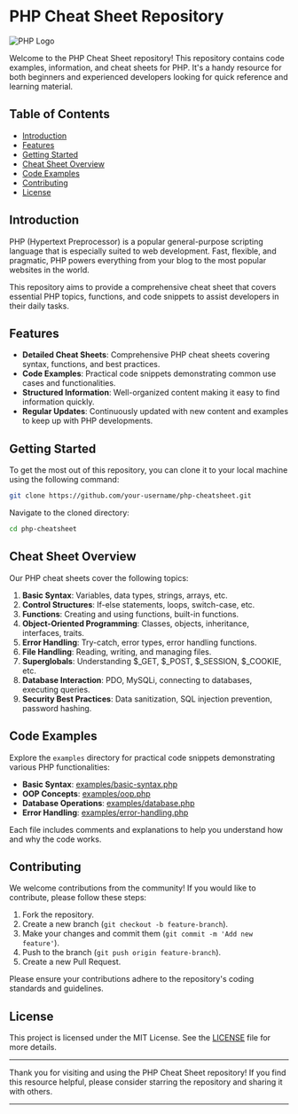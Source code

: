# PHP Cheat Sheet Repository

![PHP Logo](https://www.php.net/images/logos/new-php-logo.svg)

Welcome to the PHP Cheat Sheet repository! This repository contains code examples, information, and cheat sheets for PHP. It's a handy resource for both beginners and experienced developers looking for quick reference and learning material.

## Table of Contents

- [Introduction](#introduction)
- [Features](#features)
- [Getting Started](#getting-started)
- [Cheat Sheet Overview](#cheat-sheet-overview)
- [Code Examples](#code-examples)
- [Contributing](#contributing)
- [License](#license)

## Introduction

PHP (Hypertext Preprocessor) is a popular general-purpose scripting language that is especially suited to web development. Fast, flexible, and pragmatic, PHP powers everything from your blog to the most popular websites in the world.

This repository aims to provide a comprehensive cheat sheet that covers essential PHP topics, functions, and code snippets to assist developers in their daily tasks.

## Features

- **Detailed Cheat Sheets**: Comprehensive PHP cheat sheets covering syntax, functions, and best practices.
- **Code Examples**: Practical code snippets demonstrating common use cases and functionalities.
- **Structured Information**: Well-organized content making it easy to find information quickly.
- **Regular Updates**: Continuously updated with new content and examples to keep up with PHP developments.

## Getting Started

To get the most out of this repository, you can clone it to your local machine using the following command:

```bash
git clone https://github.com/your-username/php-cheatsheet.git
```

Navigate to the cloned directory:

```bash
cd php-cheatsheet
```

## Cheat Sheet Overview

Our PHP cheat sheets cover the following topics:

1. **Basic Syntax**: Variables, data types, strings, arrays, etc.
2. **Control Structures**: If-else statements, loops, switch-case, etc.
3. **Functions**: Creating and using functions, built-in functions.
4. **Object-Oriented Programming**: Classes, objects, inheritance, interfaces, traits.
5. **Error Handling**: Try-catch, error types, error handling functions.
6. **File Handling**: Reading, writing, and managing files.
7. **Superglobals**: Understanding $_GET, $_POST, $_SESSION, $_COOKIE, etc.
8. **Database Interaction**: PDO, MySQLi, connecting to databases, executing queries.
9. **Security Best Practices**: Data sanitization, SQL injection prevention, password hashing.

## Code Examples

Explore the `examples` directory for practical code snippets demonstrating various PHP functionalities:

- **Basic Syntax**: [examples/basic-syntax.php](examples/basic-syntax.php)
- **OOP Concepts**: [examples/oop.php](examples/oop.php)
- **Database Operations**: [examples/database.php](examples/database.php)
- **Error Handling**: [examples/error-handling.php](examples/error-handling.php)

Each file includes comments and explanations to help you understand how and why the code works.

## Contributing

We welcome contributions from the community! If you would like to contribute, please follow these steps:

1. Fork the repository.
2. Create a new branch (`git checkout -b feature-branch`).
3. Make your changes and commit them (`git commit -m 'Add new feature'`).
4. Push to the branch (`git push origin feature-branch`).
5. Create a new Pull Request.

Please ensure your contributions adhere to the repository's coding standards and guidelines.

## License

This project is licensed under the MIT License. See the [LICENSE](LICENSE) file for more details.

---

Thank you for visiting and using the PHP Cheat Sheet repository! If you find this resource helpful, please consider starring the repository and sharing it with others.

---
